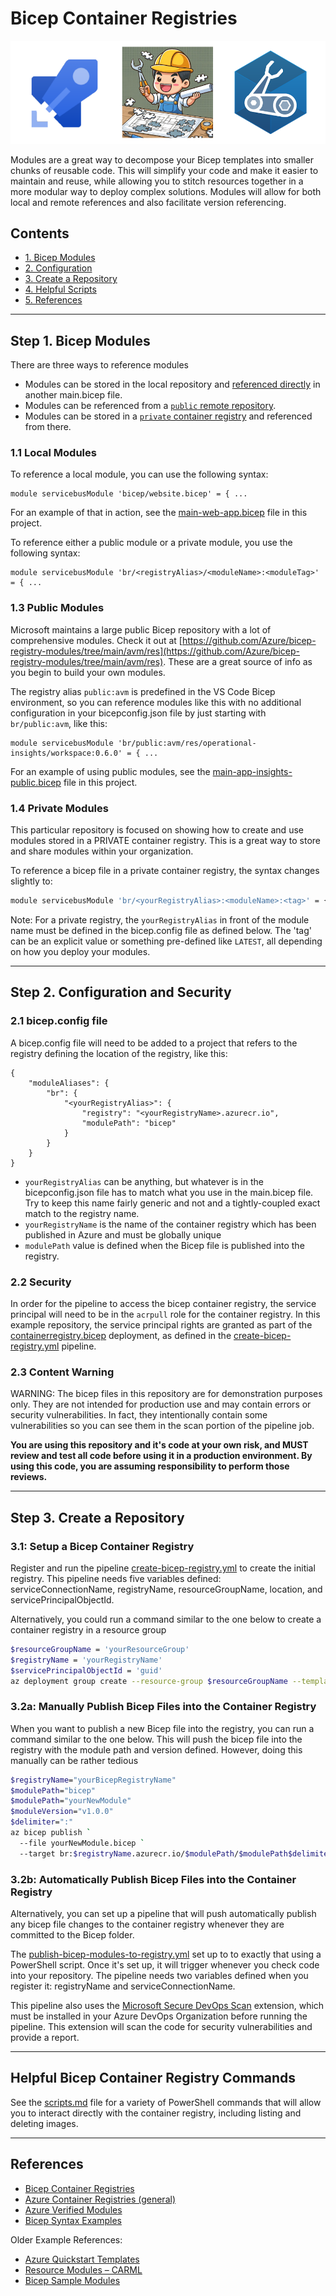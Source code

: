 # Bicep Container Registries

![hero](img/hero.png)

Modules are a great way to decompose your Bicep templates into smaller chunks of reusable code. This will simplify your code and make it easier to maintain and reuse, while allowing you to stitch resources together in a more modular way to deploy complex solutions. Modules will allow for both local and remote references and also facilitate version referencing.

## Contents

* [1. Bicep Modules](#step-1-bicep-modules)
* [2. Configuration](#step-2-configuration-and-security)
* [3. Create a Repository](#step-3-create-a-repository)
* [4. Helpful Scripts](#helpful-bicep-container-registry-commands)
* [5. References](#references)

---

## Step 1. Bicep Modules

There are three ways to reference modules

* Modules can be stored in the local repository and [referenced directly](#local-modules) in another main.bicep file.
* Modules can be referenced from a [`public` remote repository](#public-modules).
* Modules can be stored in a [`private` container registry](#private-modules) and referenced from there.

### 1.1 Local Modules

To reference a local module, you can use the following syntax:

``` bicep
module servicebusModule 'bicep/website.bicep' = { ...
```

For an example of that in action, see the [main-web-app.bicep](/main.bicep-Examples/local/main-web-app.bicep) file in this project.


To reference either a public module or a private module, you use the following syntax:

``` bicep
module servicebusModule 'br/<registryAlias>/<moduleName>:<moduleTag>' = { ...
```

### 1.3 Public Modules

Microsoft maintains a large public Bicep repository with a lot of comprehensive modules.  Check it out at [https://github.com/Azure/bicep-registry-modules/tree/main/avm/res](https://github.com/Azure/bicep-registry-modules/tree/main/avm/res). These are a great source of info as you begin to build your own modules.

The registry alias `public:avm` is predefined in the VS Code Bicep environment, so you can reference modules like this with no additional configuration in your bicepconfig.json file by just starting with `br/public:avm`, like this:

``` bicep
module servicebusModule 'br/public:avm/res/operational-insights/workspace:0.6.0' = { ...
```

For an example of using public modules, see the [main-app-insights-public.bicep](/main.bicep-Examples/public/main-app-insights-public.bicep) file in this project.

### 1.4 Private Modules

This particular repository is focused on showing how to create and use modules stored in a PRIVATE container registry. This is a great way to store and share modules within your organization.

To reference a bicep file in a private container registry, the syntax changes slightly to:

``` bash
module servicebusModule 'br/<yourRegistryAlias>:<moduleName>:<tag>' = {
```

Note: For a private registry, the `yourRegistryAlias` in front of the module name must be defined in the bicep.config file as defined below.  The 'tag' can be an explicit value or something pre-defined like `LATEST`, all depending on how you deploy your modules.

---

## Step 2. Configuration and Security

### 2.1 bicep.config file

A bicep.config file will need to be added to a project that refers to the registry defining the location of the registry, like this:

``` base
{
    "moduleAliases": {
        "br": {
            "<yourRegistryAlias>": {
                "registry": "<yourRegistryName>.azurecr.io",
                "modulePath": "bicep"
            }
        }
    }
}
```

* `yourRegistryAlias` can be anything, but whatever is in the bicepconfig.json file has to match what you use in the main.bicep file. Try to keep this name fairly generic and not and a tightly-coupled exact match to the registry name.
* `yourRegistryName` is the name of the container registry which has been published in Azure and must be globally unique
* `modulePath` value is defined when the Bicep file is published into the registry.

### 2.2 Security

In order for the pipeline to access the bicep container registry, the service principal will need to be in the `acrpull` role for the container registry.  In this example repository, the service principal rights are granted as part of the [containerregistry.bicep](bicep/containerregistry.bicep) deployment, as defined in the [create-bicep-registry.yml](./azdo/pipelines/create-bicep-container-registry.yml) pipeline.

### 2.3 Content Warning

WARNING: The bicep files in this repository are for demonstration purposes only.  They are not intended for production use and may contain errors or security vulnerabilities. In fact, they intentionally contain some vulnerabilities so you can see them in the scan portion of the pipeline job.

**You are using this repository and it's code at your own risk, and MUST review and test all code before using it in a production environment. By using this code, you are assuming responsibility to perform those reviews.**

---

## Step 3. Create a Repository

### 3.1: Setup a Bicep Container Registry

Register and run the pipeline [create-bicep-registry.yml](./azdo/pipelines/create-bicep-container-registry.yml) to create the initial registry. This pipeline needs five variables defined: serviceConnectionName, registryName, resourceGroupName, location, and servicePrincipalObjectId.

Alternatively, you could run a command similar to the one below to create a container registry in a resource group

``` bash
$resourceGroupName = 'yourResourceGroup'
$registryName = 'yourRegistryName'
$servicePrincipalObjectId = 'guid'
az deployment group create --resource-group $resourceGroupName --template-file 'containerregistry.bicep' --parameters registryName=$registryName -servicePrincipalObjectId $servicePrincipalObjectId

```

### 3.2a: Manually Publish Bicep Files into the Container Registry

When you want to publish a new Bicep file into the registry, you can run a command similar to the one below. This will push the bicep file into the registry with the module path and version defined. However, doing this manually can be rather tedious

``` bash
$registryName="yourBicepRegistryName"
$modulePath="bicep"
$modulePath="yourNewModule"
$moduleVersion="v1.0.0"
$delimiter=":"
az bicep publish `
  --file yourNewModule.bicep `
  --target br:$registryName.azurecr.io/$modulePath/$modulePath$delimiter$moduleVersion

```

### 3.2b: Automatically Publish Bicep Files into the Container Registry

Alternatively, you can set up a pipeline that will push automatically publish any bicep file changes to the container registry whenever they are committed to the Bicep folder.

The [publish-bicep-modules-to-registry.yml](./azdo/pipelines/publish-bicep-modules-to-registry.yml) set up to to exactly that using a PowerShell script. Once it's set up, it will trigger whenever you check code into your repository. The pipeline needs two variables defined when you register it: registryName and serviceConnectionName.

This pipeline also uses the [Microsoft Secure DevOps Scan](https://marketplace.visualstudio.com/items?itemName=ms-securitydevops.microsoft-security-devops-azdevops) extension, which must be installed in your Azure DevOps Organization before running the pipeline. This extension will scan the code for security vulnerabilities and provide a report.

---

## Helpful Bicep Container Registry Commands

See the [scripts.md](scripts.md) file for a variety of PowerShell commands that will allow you to interact directly with the container registry, including listing and deleting images.

---

## References

* [Bicep Container Registries](https://learn.microsoft.com/en-us/azure/azure-resource-manager/bicep/private-module-registry)
* [Azure Container Registries (general)](https://learn.microsoft.com/en-us/azure/container-registry/)
* [Azure Verified Modules](https://github.com/Azure/bicep-registry-modules/tree/main/avm/res)
* [Bicep Syntax Examples](https://github.com/azure/azure-docs-bicep-samples)

Older Example References:

* [Azure Quickstart Templates](https://aka.ms/azqst)
* [Resource Modules – CARML](https://github.com/azure/resourceModules)
* [Bicep Sample Modules](https://github.com/Azure/azure-quickstart-templates/tree/master/demos)
